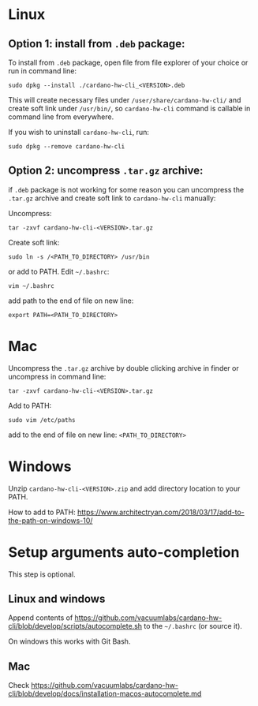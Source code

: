 # Linux

## Option 1: install from `.deb` package:
To install from `.deb` package, open file from file explorer of your choice or run in command line:
```
sudo dpkg --install ./cardano-hw-cli_<VERSION>.deb
```
This will create necessary files under `/user/share/cardano-hw-cli/` and create soft link under `/usr/bin/`, so `cardano-hw-cli` command is callable in command line from everywhere.

If you wish to uninstall `cardano-hw-cli`, run:
```
sudo dpkg --remove cardano-hw-cli
```

## Option 2: uncompress `.tar.gz` archive:
if `.deb` package is not working for some reason you can uncompress the `.tar.gz` archive and create soft link to `cardano-hw-cli` manually:

Uncompress:
```
tar -zxvf cardano-hw-cli-<VERSION>.tar.gz
```

Create soft link:
```
sudo ln -s /<PATH_TO_DIRECTORY> /usr/bin
```

or add to PATH. Edit `~/.bashrc`:
```
vim ~/.bashrc
```
add path to the end of file on new line:
```
export PATH=<PATH_TO_DIRECTORY>
```

# Mac
Uncompress the `.tar.gz` archive by double clicking archive in finder or uncompress in command line:
```
tar -zxvf cardano-hw-cli-<VERSION>.tar.gz
```

Add to PATH:
```
sudo vim /etc/paths
```
add to the end of file on new line: `<PATH_TO_DIRECTORY>`

# Windows
Unzip `cardano-hw-cli-<VERSION>.zip` and add directory location to your PATH.

How to add to PATH: https://www.architectryan.com/2018/03/17/add-to-the-path-on-windows-10/

# Setup arguments auto-completion
This step is optional.

## Linux and windows
Append contents of https://github.com/vacuumlabs/cardano-hw-cli/blob/develop/scripts/autocomplete.sh to the `~/.bashrc` (or source it).

On windows this works with Git Bash.

## Mac
Check https://github.com/vacuumlabs/cardano-hw-cli/blob/develop/docs/installation-macos-autocomplete.md